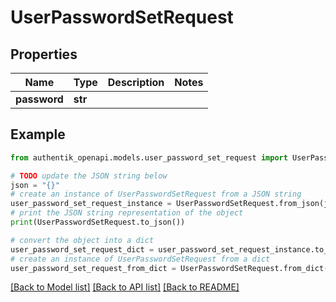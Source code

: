 # UserPasswordSetRequest


## Properties

Name | Type | Description | Notes
------------ | ------------- | ------------- | -------------
**password** | **str** |  | 

## Example

```python
from authentik_openapi.models.user_password_set_request import UserPasswordSetRequest

# TODO update the JSON string below
json = "{}"
# create an instance of UserPasswordSetRequest from a JSON string
user_password_set_request_instance = UserPasswordSetRequest.from_json(json)
# print the JSON string representation of the object
print(UserPasswordSetRequest.to_json())

# convert the object into a dict
user_password_set_request_dict = user_password_set_request_instance.to_dict()
# create an instance of UserPasswordSetRequest from a dict
user_password_set_request_from_dict = UserPasswordSetRequest.from_dict(user_password_set_request_dict)
```
[[Back to Model list]](../README.md#documentation-for-models) [[Back to API list]](../README.md#documentation-for-api-endpoints) [[Back to README]](../README.md)


